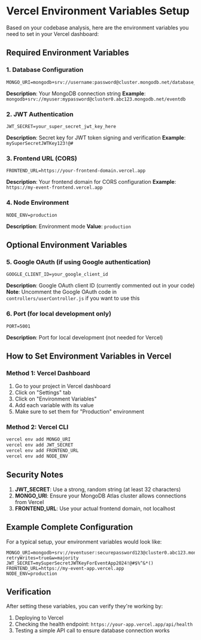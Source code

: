 # Vercel Environment Variables Setup

Based on your codebase analysis, here are the environment variables you need to set in your Vercel dashboard:

## Required Environment Variables

### 1. Database Configuration
```
MONGO_URI=mongodb+srv://username:password@cluster.mongodb.net/database_name
```
**Description**: Your MongoDB connection string
**Example**: `mongodb+srv://myuser:mypassword@cluster0.abc123.mongodb.net/eventdb`

### 2. JWT Authentication
```
JWT_SECRET=your_super_secret_jwt_key_here
```
**Description**: Secret key for JWT token signing and verification
**Example**: `mySuperSecretJWTKey123!@#`

### 3. Frontend URL (CORS)
```
FRONTEND_URL=https://your-frontend-domain.vercel.app
```
**Description**: Your frontend domain for CORS configuration
**Example**: `https://my-event-frontend.vercel.app`

### 4. Node Environment
```
NODE_ENV=production
```
**Description**: Environment mode
**Value**: `production`

## Optional Environment Variables

### 5. Google OAuth (if using Google authentication)
```
GOOGLE_CLIENT_ID=your_google_client_id
```
**Description**: Google OAuth client ID (currently commented out in your code)
**Note**: Uncomment the Google OAuth code in `controllers/userController.js` if you want to use this

### 6. Port (for local development only)
```
PORT=5001
```
**Description**: Port for local development (not needed for Vercel)

## How to Set Environment Variables in Vercel

### Method 1: Vercel Dashboard
1. Go to your project in Vercel dashboard
2. Click on "Settings" tab
3. Click on "Environment Variables"
4. Add each variable with its value
5. Make sure to set them for "Production" environment

### Method 2: Vercel CLI
```bash
vercel env add MONGO_URI
vercel env add JWT_SECRET
vercel env add FRONTEND_URL
vercel env add NODE_ENV
```

## Security Notes

1. **JWT_SECRET**: Use a strong, random string (at least 32 characters)
2. **MONGO_URI**: Ensure your MongoDB Atlas cluster allows connections from Vercel
3. **FRONTEND_URL**: Use your actual frontend domain, not localhost

## Example Complete Configuration

For a typical setup, your environment variables would look like:

```
MONGO_URI=mongodb+srv://eventuser:securepassword123@cluster0.abc123.mongodb.net/eventdb?retryWrites=true&w=majority
JWT_SECRET=mySuperSecretJWTKeyForEventApp2024!@#$%^&*()
FRONTEND_URL=https://my-event-app.vercel.app
NODE_ENV=production
```

## Verification

After setting these variables, you can verify they're working by:
1. Deploying to Vercel
2. Checking the health endpoint: `https://your-app.vercel.app/api/health`
3. Testing a simple API call to ensure database connection works
